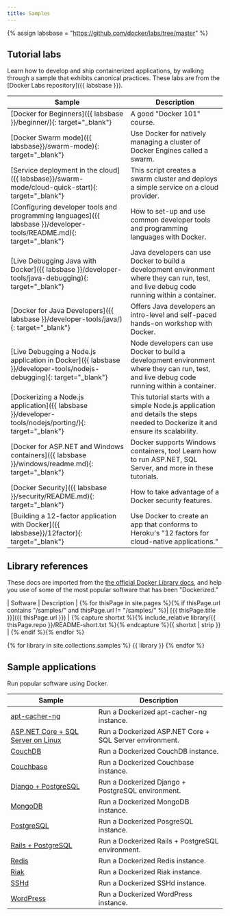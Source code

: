 ```yaml
---
title: Samples
---
```


{% assign labsbase = "https://github.com/docker/labs/tree/master" %}

## Tutorial labs

Learn how to develop and ship containerized applications, by walking through a
sample that exhibits canonical practices. These labs are from the [Docker Labs
repository]({{ labsbase }}).

| Sample | Description |
| ------ | ----------- |
| [Docker for Beginners]({{ labsbase }}/beginner/){: target="_blank"} | A good "Docker 101" course. |
| [Docker Swarm mode]({{ labsbase}}/swarm-mode){: target="_blank"} | Use Docker for natively managing a cluster of Docker Engines called a swarm. |
| [Service deployment in the cloud]({{ labsbase}}/swarm-mode/cloud-quick-start){: target="_blank"} | This script creates a swarm cluster and deploys a simple service on a cloud provider. |
| [Configuring developer tools and programming languages]({{ labsbase }}/developer-tools/README.md){: target="_blank"} | How to set-up and use common developer tools and programming languages with Docker. |
| [Live Debugging Java with Docker]({{ labsbase }}/developer-tools/java-debugging){: target="_blank"} | Java developers can use Docker to build a development environment where they can run, test, and live debug code running within a container. |
| [Docker for Java Developers]({{ labsbase }}/developer-tools/java/){: target="_blank"} | Offers Java developers an intro-level and self-paced hands-on workshop with Docker. |
| [Live Debugging a Node.js application in Docker]({{ labsbase }}/developer-tools/nodejs-debugging){: target="_blank"} | Node developers can use Docker to build a development environment where they can run, test, and live debug code running within a container. |
| [Dockerizing a Node.js application]({{ labsbase }}/developer-tools/nodejs/porting/){: target="_blank"} | This tutorial starts with a simple Node.js application and details the steps needed to Dockerize it and ensure its scalability. |
| [Docker for ASP.NET and Windows containers]({{ labsbase }}/windows/readme.md){: target="_blank"} | Docker supports Windows containers, too! Learn how to run ASP.NET, SQL Server, and more in these tutorials. |
| [Docker Security]({{ labsbase }}/security/README.md){: target="_blank"} | How to take advantage of a Docker security features. |
| [Building a 12-factor application with Docker]({{ labsbase}}/12factor){: target="_blank"} | Use Docker to create an app that conforms to Heroku's "12 factors for cloud-native applications." |

## Library references

These docs are imported from the
[the official Docker Library docs](https://github.com/docker-library/docs/),
and help you use of some of the most popular software that has been
"Dockerized."

| Software | Description |
{% for thisPage in site.pages %}{% if thisPage.url contains "/samples/" and thisPage.url != "/samples/" %}| [{{ thisPage.title }}]({{ thisPage.url }}) | {% capture shortxt %}{% include_relative library/{{ thisPage.repo }}/README-short.txt %}{% endcapture %}{{ shortxt | strip }} |
{% endif %}{% endfor %}

{% for library in site.collections.samples %}
{{ library }}
{% endfor %}

## Sample applications

Run popular software using Docker.

| Sample | Description |
| ------ | ----------- |
| [apt-cacher-ng](/engine/examples/apt-cacher-ng) | Run a Dockerized apt-cacher-ng instance. |
| [ASP.NET Core + SQL Server on Linux](/compose/aspnet-mssql-compose) | Run a Dockerized ASP.NET Core + SQL Server environment. |
| [CouchDB](/engine/examples/couchdb_data_volumes) | Run a Dockerized CouchDB instance. |
| [Couchbase](/engine/examples/couchbase) | Run a Dockerized Couchbase instance. |
| [Django + PostgreSQL](/compose/django/) | Run a Dockerized Django + PostgreSQL environment. |
| [MongoDB](/engine/examples/mongodb) | Run a Dockerized MongoDB instance. |
| [PostgreSQL](/engine/examples/postgresql_service) | Run a Dockerized PosgreSQL instance. |
| [Rails + PostgreSQL](/compose/rails/) | Run a Dockerized Rails + PostgreSQL environment. |
| [Redis](/engine/examples/running_redis_service) | Run a Dockerized Redis instance. |
| [Riak](/engine/examples/running_riak_service) | Run a Dockerized Riak instance. |
| [SSHd](/engine/examples/running_ssh_service) | Run a Dockerized SSHd instance. |
| [WordPress](/compose/wordpress/) | Run a Dockerized WordPress instance. |
